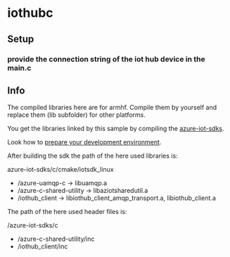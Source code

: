 # iothubc
## Setup
### provide the connection string of the iot hub device in the main.c 
## Info 
The compiled libraries here are for armhf. Compile them by yourself and replace them (lib subfolder) for other platforms.

You get the libraries linked by this sample by compiling the [azure-iot-sdks](https://github.com/Azure/azure-iot-sdks/tree/master/c "azure-iot-sdks c"). 

Look how to [prepare your development environment](https://github.com/Azure/azure-iot-sdks/blob/master/c/doc/devbox_setup.md#linux).

After building the sdk the path of the here used libraries is:

azure-iot-sdks/c/cmake/iotsdk_linux
  * /azure-uamqp-c -> libuamqp.a
  * /azure-c-shared-utility -> libaziotsharedutil.a
  * /iothub_client -> libiothub_client_amqp_transport.a, libiothub_client.a

The path of the here used header files is:

/azure-iot-sdks/c
  * /azure-c-shared-utility/inc
  * /iothub_client/inc
